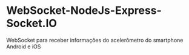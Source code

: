# WebSocket-NodeJs-Express-Socket.IO
WebSocket para receber informações do acelerômetro do smartphone Android e iOS
